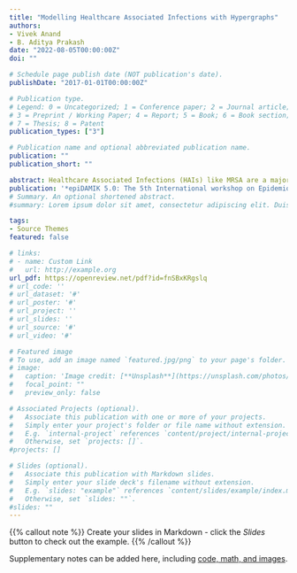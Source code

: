 ```yaml
---
title: "Modelling Healthcare Associated Infections with Hypergraphs"
authors:
- Vivek Anand
- B. Aditya Prakash
date: "2022-08-05T00:00:00Z"
doi: ""

# Schedule page publish date (NOT publication's date).
publishDate: "2017-01-01T00:00:00Z"

# Publication type.
# Legend: 0 = Uncategorized; 1 = Conference paper; 2 = Journal article;
# 3 = Preprint / Working Paper; 4 = Report; 5 = Book; 6 = Book section;
# 7 = Thesis; 8 = Patent
publication_types: ["3"]

# Publication name and optional abbreviated publication name.
publication: ""
publication_short: ""

abstract: Healthcare Associated Infections (HAIs) like MRSA are a major threat to our hospitals and public health systems that significantly affect lives and resources. Unlike many common transmissible diseases, HAIs spread not only via direct person to person contacts but also indirectly through infected surfaces. Consequently, many of the standard epidemiological models like SIS, SEIR etc. cannot be used here. As a result, recently, many 2 Mode models were developed where people and surfaces behave differently allowing the pathogen to spread both via people and surfaces. However, these 2-Mode models are linear and cannot model non-linear contagions andgroupinteractions effectively. In this paper, we present an agent based 2-Mode Hypergraph based Model and show that it is more expressive than the graph based benchmark both theoretically and experimentally..
publication: '*epiDAMIK 5.0: The 5th International workshop on Epidemiology meets Data Mining and Knowledge discovery at KDD 2022*'
# Summary. An optional shortened abstract.
#summary: Lorem ipsum dolor sit amet, consectetur adipiscing elit. Duis posuere tellus ac convallis placerat. Proin tincidunt magna sed ex sollicitudin condimentum.

tags:
- Source Themes
featured: false

# links:
# - name: Custom Link
#   url: http://example.org
url_pdf: https://openreview.net/pdf?id=fnSBxKRgslq
# url_code: ''
# url_dataset: '#'
# url_poster: '#'
# url_project: ''
# url_slides: ''
# url_source: '#'
# url_video: '#'

# Featured image
# To use, add an image named `featured.jpg/png` to your page's folder. 
# image:
#   caption: 'Image credit: [**Unsplash**](https://unsplash.com/photos/s9CC2SKySJM)'
#   focal_point: ""
#   preview_only: false

# Associated Projects (optional).
#   Associate this publication with one or more of your projects.
#   Simply enter your project's folder or file name without extension.
#   E.g. `internal-project` references `content/project/internal-project/index.md`.
#   Otherwise, set `projects: []`.
#projects: []

# Slides (optional).
#   Associate this publication with Markdown slides.
#   Simply enter your slide deck's filename without extension.
#   E.g. `slides: "example"` references `content/slides/example/index.md`.
#   Otherwise, set `slides: ""`.
#slides: ""
---
```


{{% callout note %}}
Create your slides in Markdown - click the *Slides* button to check out the example.
{{% /callout %}}

Supplementary notes can be added here, including [code, math, and images](https://wowchemy.com/docs/writing-markdown-latex/).
